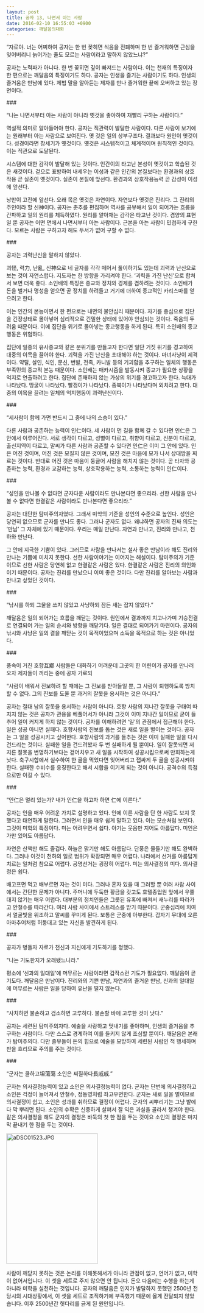```yaml
---
layout: post
title: 공자 13, 나면서 아는 사람
date: 2016-02-10 16:55:03 +0900
categories: 깨달음의대화
---
```

  

      
“자로야. 너는 어찌하여 공자는 한 번 꽂히면 식음을 전폐하며 한 번 즐거워하면 근심을 잊어버리니 늙어가는 줄도 모르는 사람이라고 말하지 않았느냐?” 

  


공자는 노력파가 아니다. 한 번 꽂히면 깊이 빠져드는 사람이다. 이는 천재의 특징이자 한 편으로는 깨달음의 특징이기도 하다. 공자는 인생을 즐기는 사람이기도 하다. 인생의 즐거움은 만남에 있다. 제법 말을 알아듣는 제자를 만나 즐거워한 끝에 오버하고 있는 장면이다. 

  


\### 

  


“나는 나면서부터 아는 사람이 아니라 옛것을 좋아하여 재빨리 구하는 사람이다.” 

  


역설적 의미로 알아들어야 한다. 공자는 직관력이 발달한 사람이다. 다른 사람이 보기에는 원래부터 아는 사람으로 보여진다. 옛 것은 일의 상부구조다. 결과보다 원인이 옛것이다. 성경이라면 창세기가 옛것이다. 옛것은 시스템적이고 체계적이며 원칙적인 것이다. 이는 직관으로 도달된다. 

  


시스템에 대한 감각이 발달해 있는 것이다. 인간이의 타고난 본성이 옛것이고 학습된 것은 새것이다. 겉으로 표방하여 내세우는 이성과 같은 인간의 본질보다는 환경과의 상호작용 곧 실존이 옛것이다. 실존이 본질에 앞선다. 환경과의 상호작용능력 곧 감성이 이성에 앞선다. 

  


낭만이 고전에 앞선다. 오래 목은 옛것은 자연이다. 자연보다 옛것은 진리다. 그 진리의 주인이라 할 신神이다. 공자는 춘추를 편집하며 역사를 공부해서 일이 되어가는 흐름을 간파하고 일의 원리를 체득하였다. 원리를 알아채는 감각은 타고난 것이다. 겸양의 표현일 뿐 공자는 어떤 면에서 나면서부터 아는 사람이다. 근본을 아는 사람이 민첩하게 구한다. 모르는 사람은 구하고자 해도 두서가 없어 구할 수 없다. 

  


\### 

  


공자는 괴력난신을 말하지 않았다. 

  


괴怪, 력力, 난亂, 신神으로 네 글자를 각각 떼어서 풀이하기도 있는데 괴력과 난신으로 보는 것이 자연스럽다. 지도자는 한 방향을 가리켜야 한다. ‘괴력을 가진 난신’으로 합쳐서 보면 더욱 좋다. 소인배의 특징은 종교와 정치와 경제를 겸하려는 것이다. 소인배가 돈을 벌거나 명성을 얻으면 곧 정치를 하려들고 거기에 더하여 종교적인 카리스마를 얻으려고 한다. 

  


이는 인간의 본능이면서 한 편으로는 내면의 불안심리 때문이다. 자기를 중심으로 집단을 긴장상태로 몰아넣어 심리적으로 긴밀한 상태에 있어야 안심되는 것이다. 죽음의 두려움 때문이다. 이에 집단을 위기로 몰아넣는 종교행동을 하게 된다. 특히 소인배의 종교행동은 위험하다. 

  


집단에 일종의 유사종교와 같은 분위기를 만들고자 한다면 일단 거짓 위기를 경고하여 대중의 이목을 끌어야 한다. 괴력을 가진 난신을 초대해야 하는 것이다. 마녀사냥이 제격이다. 약탈, 살인, 식인, 문신, 변발, 전족, 카니발 등의 기괴함을 추구하는 일체의 행동은 부족민의 종교적 본능 때문이다. 소인배는 매카시즘을 발동시켜 종교가 필요한 상황을 억지로 연출하려고 한다. 집단에 존재하지 않는 가상의 위기를 경고하고자 한다. 늑대가 나타났다. 땅굴이 나타났다. 빨갱이가 나타났다. 종북이가 나타났다며 외치려고 한다. 대중의 이목을 끌려는 일체의 억지행동이 괴력난신이다. 

  


\### 

  


“세사람이 함께 가면 반드시 그 중에 나의 스승이 있다.” 

  


다른 사람과 공존하는 능력이 인仁이다. 세 사람이 먼 길을 함께 갈 수 있다면 인仁은 그 안에서 이루어진다. 서로 생각이 다르고, 성별이 다르고, 취향이 다르고, 신분이 다르고, 출신지역이 다르고, 말씨가 다른 사람과 공존할 수 있다면 인仁은 이미 그 안에 있다. 인은 어진 것이며, 어진 것은 모질지 않은 것이며, 모진 것은 마음에 모가 나서 상대방을 찌르는 것이다. 반대로 어진 것은 마음이 둥글어 사람을 해치지 않는 것이다. 곧 타자와 공존하는 능력, 환경과 교감하는 능력, 상호작용하는 능력, 소통하는 능력이 인仁이다. 

  


\### 

  


“성인을 만나볼 수 없다면 군자다운 사람이라도 만나본다면 좋으리라. 선한 사람을 만나볼 수 없다면 한결같은 사람이라도 만나본다면 좋으리라.” 

  


공자는 대단한 탐미주의자였다. 그래서 미학의 기준을 성인의 수준으로 높인다. 성인은 당연히 없으므로 군자를 만나도 좋다. 그러나 군자도 없다. 왜냐하면 공자의 진짜 의도는 ‘만남’ 그 자체에 있기 때문이다. 우리는 매일 만난다. 자연과 만나고, 진리와 만나고, 천하와 만난다. 

  


그 안에 지극한 기쁨이 있다. 그러므로 사람을 만나서는 설사 좋은 만남이라 해도 진리와 만나는 기쁨에 미치지 못한다. 선한 사람이야기는 이어지는 해설이다. 탐미주의가 기준이므로 선한 사람은 당연히 없고 한결같은 사람은 있다. 한결같은 사람은 진리의 의인화이기 때문이다. 공자는 진리를 만났으니 이미 좋은 것이다. 다만 진리를 알아보는 사람과 만나고 싶었던 것이다. 

  


\### 

  


“낚시를 하되 그물을 쓰지 않았고 사냥하되 잠든 새는 잡지 않았다.” 

  


깨달음은 일의 되어가는 흐름을 깨닫는 것이다. 원인에서 결과까지 치고나가며 기승전결로 연결되어 가는 일의 순서와 방향을 깨닫기다. 일은 결대로 되어가기 마련이다. 공자의 낚시와 사냥은 일의 결을 깨닫는 것이 목적이었으며 소득을 목적으로 하는 것은 아니었다. 

  


\### 

  


풍속이 거친 호향互鄕 사람들은 대화하기 어려운데 그곳의 한 어린이가 공자를 만나러 오자 제자들이 꺼리는 중에 공자 가로되 
      
“사람이 배워서 진보하려 할 때에는 그 진보를 받아들일 뿐, 그 사람이 퇴행하도록 방치할 수 없다. 그의 진보를 도울 뿐 과거의 잘못을 용서하는 것은 아니다.” 

  


공자는 절대 남의 잘못을 용서하는 사람이 아니다. 호향 사람의 지나간 잘못을 구태여 따지지 않는 것은 공자가 관용을 베풀어서가 아니라 그것이 이미 지나간 일이므로 굳이 들추어 일이 커지게 하지 않는 것이다. 공자를 이해하려면 ‘일’의 관점에서 접근해야 한다. 일은 성공 아니면 실패다. 호향사람의 진보를 돕는 것은 새로 일을 벌이는 것이다. 공자는 그 일을 성공시키고 싶어한다. 호향사람의 과거를 들추는 것은 이미 실패한 일을 다시 건드리는 것이다. 실패한 일을 건드려봤자 두 번 실패하게 될 뿐이다. 일이 잘못되면 저지른 잘못을 변명하기보다는 걷어치우고 새 일을 시작하여 성공시킴으로써 만회하는게 낫다. 축구시합에서 실수하여 한 골을 먹었다면 잊어버리고 잽싸게 두 골을 성공시켜야 한다. 실패한 수비수를 응징한다고 해서 시합을 이기게 되는 것이 아니다. 공격수의 득점으로만 이길 수 있다. 

  


\### 

  


“인仁은 멀리 있는가? 내가 인仁을 하고자 하면 仁에 이른다.” 

  


공자는 인을 매우 어려운 가치로 설명하고 있다. 인에 이른 사람을 단 한 사람도 보지 못했다고 태연하게 말한다. 그러면서 인을 매우 쉽게 말하고 있다. 이는 모순처럼 보인다. 그것이 미학의 특징이다. 미는 어려우면서 쉽다. 아기는 웃음만 지어도 아름답다. 미인은 가만 있어도 아름답다. 

  


자연은 산책만 해도 즐겁다. 하늘은 맑기만 해도 아름답다. 단풍은 물들기만 해도 완벽하다. 그러나 이것이 천하의 일로 범위가 확장되면 매우 어렵다. 나라에서 선거를 아름답게 치르는 일처럼 참으로 어렵다. 공명선거는 굉장히 어렵다. 미는 의사결정의 미다. 의사결정은 쉽다. 

  


배고프면 먹고 배부르면 자는 것이 미다. 그러나 혼자 있을 때 그러할 뿐 여러 사람 사이에서는 간단한 문제가 아니다. 주머니에 두둑한 황금을 갖고도 호텔종업원 앞에서 우쭐대지 않기는 매우 어렵다. 대부분의 정치인들은 그릇된 유혹에 빠져서 새누리를 따라가고 안철수를 따라간다. 여러 사람 사이에서 스트레스를 받기 때문이다. 군중심리에 치여서 얼굴빛을 위조하고 말씨를 꾸미게 된다. 보통은 군중에 아부한다. 갑자기 무대에 오른 아마추어처럼 허둥대고 있는 자신을 발견하게 된다. 

  


\### 

  


공자가 병들자 자로가 천신과 지신에게 기도하기를 청했다. 
      
"나는 기도한지가 오래됐느니라." 

  


평소에 ‘신과의 일대일’에 머무르는 사람이라면 갑작스런 기도가 필요없다. 깨달음이 곧 기도다. 깨달음은 만남이다. 진리와의 기쁜 만남, 자연과의 즐거운 만남, 신과의 일대일에 머무르는 사람은 일을 당하여 유난을 떨지 않는다. 

  


\### 

  


“사치하면 불손하고 검소하면 고루하다. 불손할 바에 고루한 것이 낫다.” 

  


공자는 세련된 탐미주의자다. 예술을 사랑하고 멋내기를 좋아하며, 인생의 즐거움을 추구하는 사람이다. 다만 스스로 경계하여 이를 들키지 않게 조심할 뿐이다. 깨달음은 본래가 탐미주의다. 다만 졸부들이 돈의 힘으로 예술을 모방하여 세련된 사람인 척 행세하며 판을 흐리므로 주의를 주는 것이다. 

  


\### 

  


“군자는 쿨하고坦蕩蕩 소인은 찌질하다長戚戚.” 

  


군자는 의사결정능력이 있고 소인은 의사결정능력이 없다. 군자는 단번에 의사결정하고 소인은 걱정이 늘어져서 안철수, 정동영처럼 좌고우면한다. 군자는 새로 일을 벌이므로 의사결정이 쉽고, 소인은 성과를 취하므로 결정이 어렵다. 군자의 씨뿌리기는 그냥 밭에다 막 뿌리면 된다. 소인의 수확은 신중하게 살펴서 잘 익은 과실을 골라서 챙겨야 한다. 같은 의사결정을 해도 군자의 결정은 바둑의 첫 한 점을 두는 것이요 소인의 결정은 마지막 끝내기 한 점을 두는 것이다. 

  


  



<img src="assets/attach/images/198/063/673/aDSC01523.JPG" alt="aDSC01523.JPG" width="240" height="342" />   


  


사람이 깨닫지 못하는 것은 논리를 이해못해서가 아니라 관점이 없고, 언어가 없고, 미학이 없어서입니다. 이 셋을 세트로 주지 않으면 안 됩니다. 돈오 다음에는 수행을 하는게 아니라 미학을 실천하는 것입니다. 공자의 깨달음은 인지가 발달하지 못했던 2500년 전 당시의 시대상황에서, 이 셋을 세트로 조직하기에 부족했기 때문에 옳게 전달되지 않았습니다. 이후 2500년간 헛다리를 긁게 된 원인입니다.
